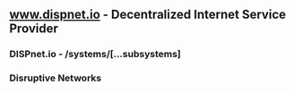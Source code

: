 ## www.dispnet.io - Decentralized Internet Service Provider
### DISPnet.io - /systems/[...subsystems]
### Disruptive Networks
